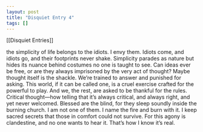 ```yaml
---
layout: post
title: "Disquiet Entry 4"
tags: []
---
```


[[Disquiet Entries]]

the simplicity of life belongs to the idiots. I envy them. Idiots come, and idiots go, and their footprints never shake. Simplicity parades as nature but hides its nuance behind costumes no one is taught to see. Can ideas ever be free, or are they always imprisoned by the very act of thought? Maybe thought itself is the shackle. We’re trained to answer and punished for asking. This world, if it can be called one, is a cruel exercise crafted for the powerful to play. And we, the rest, are asked to be thankful for the rules. Critical thought—how telling that it’s always critical, and always right, and yet never welcomed. Blessed are the blind, for they sleep soundly inside the burning church. I am not one of them. I name the fire and burn with it. I keep sacred secrets that those in comfort could not survive. For this agony is clandestine, and no one wants to hear it. That’s how I know it’s real.